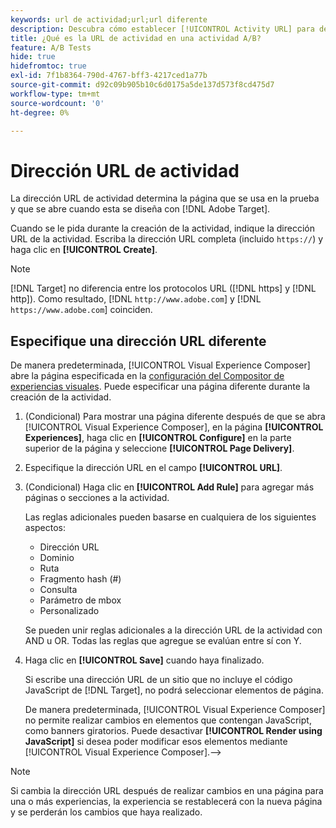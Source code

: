 ```yaml
---
keywords: url de actividad;url;url diferente
description: Descubra cómo establecer [!UICONTROL Activity URL] para definir páginas de prueba y garantizar un diseño de prueba preciso.
title: ¿Qué es la URL de actividad en una actividad A/B?
feature: A/B Tests
hide: true
hidefromtoc: true
exl-id: 7f1b8364-790d-4767-bff3-4217ced1a77b
source-git-commit: d92c09b905b10c6d0175a5de137d573f8cd475d7
workflow-type: tm+mt
source-wordcount: '0'
ht-degree: 0%

---
```


# Dirección URL de actividad

La dirección URL de actividad determina la página que se usa en la prueba y que se abre cuando esta se diseña con [!DNL Adobe Target].

Cuando se le pida durante la creación de la actividad, indique la dirección URL de la actividad. Escriba la dirección URL completa (incluido `https://`) y haga clic en **[!UICONTROL Create]**.

>[!NOTE]
>
>[!DNL Target] no diferencia entre los protocolos URL ([!DNL https] y [!DNL http]). Como resultado, [!DNL `http://www.adobe.com`] y [!DNL `https://www.adobe.com`] coinciden.

## Especifique una dirección URL diferente

De manera predeterminada, [!UICONTROL Visual Experience Composer] abre la página especificada en la [configuración del Compositor de experiencias visuales](/help/main/administrating-target/visual-experience-composer-set-up.md). Puede especificar una página diferente durante la creación de la actividad.

1. (Condicional) Para mostrar una página diferente después de que se abra [!UICONTROL Visual Experience Composer], en la página **[!UICONTROL Experiences]**, haga clic en **[!UICONTROL Configure]** en la parte superior de la página y seleccione **[!UICONTROL Page Delivery]**.

1. Especifique la dirección URL en el campo **[!UICONTROL URL]**.

1. (Condicional) Haga clic en **[!UICONTROL Add Rule]** para agregar más páginas o secciones a la actividad.

   Las reglas adicionales pueden basarse en cualquiera de los siguientes aspectos:

   * Dirección URL
   * Dominio
   * Ruta
   * Fragmento hash (#)
   * Consulta
   * Parámetro de mbox
   * Personalizado

   Se pueden unir reglas adicionales a la dirección URL de la actividad con AND u OR. Todas las reglas que agregue se evalúan entre sí con Y.

1. Haga clic en **[!UICONTROL Save]** cuando haya finalizado.

   Si escribe una dirección URL de un sitio que no incluye el código JavaScript de [!DNL Target], no podrá seleccionar elementos de página.

   De manera predeterminada, [!UICONTROL Visual Experience Composer] no permite realizar cambios en elementos que contengan JavaScript, como banners giratorios. Puede desactivar **[!UICONTROL Render using JavaScript]** si desea poder modificar esos elementos mediante [!UICONTROL Visual Experience Composer].—>

>[!NOTE]
>
>Si cambia la dirección URL después de realizar cambios en una página para una o más experiencias, la experiencia se restablecerá con la nueva página y se perderán los cambios que haya realizado.
